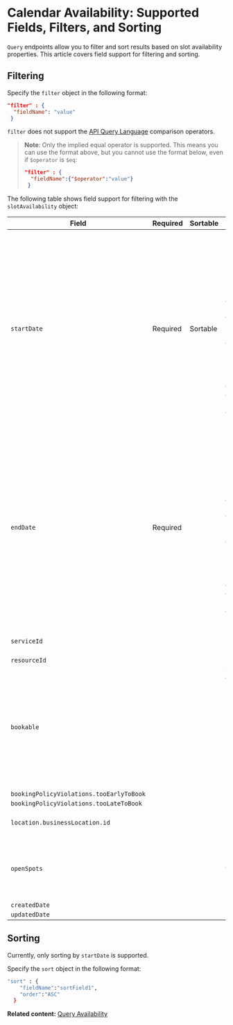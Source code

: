 # Calendar Availability: Supported Fields, Filters, and Sorting

`Query` endpoints allow you to filter and sort results based on slot availability properties. This article covers field support for filtering and sorting.

## Filtering

Specify the `filter` object in the following format:  

```json
"filter" : {  
  "fieldName": "value"  
 } 
```

`filter` does not support the [API Query Language](https://dev.wix.com/api/rest/getting-started/api-query-language) comparison operators. 

> **Note**: Only the implied equal operator is supported. This means you can use the 
>    format above, but you cannot use the format below, even if `$operator` is `$eq`: 
>    
>    ```json
>    "filter" : {  
>      "fieldName":{"$operator":"value"}  
>     }
>    ```


The following table shows field support for filtering with the `slotAvailability` object:

| Field           | Required | Sortable | Notes |
| --------------- | -------- | -------| -------------- |
| `startDate`            | Required | Sortable | Returns slots that start at or after this date. If the `timezone` is specified, the `startDate` for the query is according to the local date and time. This means that the timezone offset in the format is ignored.  |
| `endDate`            | Required  |  | Returns slots that end at or before this date. If the `timezone` is specified, the `endDate` for the query is according to the local date and time. This means that the timezone offset in the format is ignored.  |
| `serviceId`            |  |  | Supports multiple values. |
| `resourceId`            |  |  |  |
| `bookable`            |  |  | When filtered by `true`, returns only available slots. Otherwise, returns both available and non-available slots. |
| `bookingPolicyViolations.tooEarlyToBook` |  |  |  |
| `bookingPolicyViolations.tooLateToBook` |  |  |  |
| `location.businessLocation.id`  |  |  | Supports multiple values. |
| `openSpots` |  |  | Returns slots with at least this number of open spots. |
| `createdDate`   |  |  |  |
| `updatedDate`   |  |  |  |

## Sorting 

Currently, only sorting by `startDate` is supported.

Specify the `sort` object in the following format:  

```sh
"sort" : { 
    "fieldName":"sortField1",
    "order":"ASC"
  }
```

__Related content:__
[Query Availability](https://dev.wix.com/api/rest/bookings/bookingsavailabilitycalendar/query-availability)